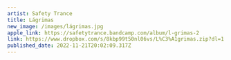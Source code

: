 ```yaml
---
artist: Safety Trance
title: Lágrimas
new_image: /images/lágrimas.jpg
apple_link: https://safetytrance.bandcamp.com/album/l-grimas-2
link: https://www.dropbox.com/s/8kbp99t50nl06vs/L%C3%A1grimas.zip?dl=1
published_date: 2022-11-21T20:02:09.317Z
---
```

